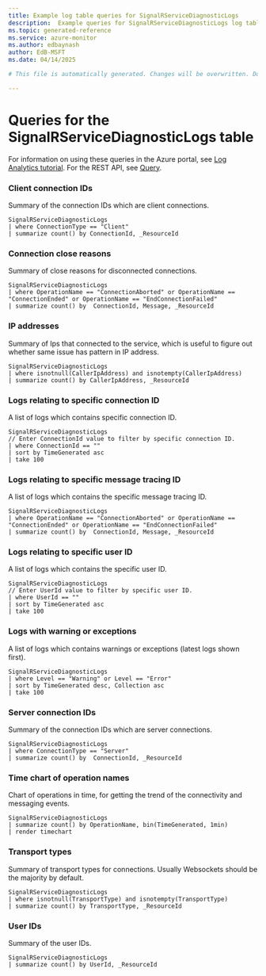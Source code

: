 ```yaml
---
title: Example log table queries for SignalRServiceDiagnosticLogs
description:  Example queries for SignalRServiceDiagnosticLogs log table
ms.topic: generated-reference
ms.service: azure-monitor
ms.author: edbaynash
author: EdB-MSFT
ms.date: 04/14/2025

# This file is automatically generated. Changes will be overwritten. Do not change this file directly. 

---
```


# Queries for the SignalRServiceDiagnosticLogs table

For information on using these queries in the Azure portal, see [Log Analytics tutorial](/azure/azure-monitor/logs/log-analytics-tutorial). For the REST API, see [Query](/rest/api/loganalytics/query).


### Client connection IDs  


Summary of the connection IDs which are client connections.  

```query
SignalRServiceDiagnosticLogs
| where ConnectionType == "Client"
| summarize count() by ConnectionId, _ResourceId
```



### Connection close reasons  


Summary of close reasons for disconnected connections.  

```query
SignalRServiceDiagnosticLogs
| where OperationName == "ConnectionAborted" or OperationName == "ConnectionEnded" or OperationName == "EndConnectionFailed"
| summarize count() by  ConnectionId, Message, _ResourceId
```



### IP addresses  


Summary of Ips that connected to the service, which is useful to figure out whether same issue has pattern in  IP address.  

```query
SignalRServiceDiagnosticLogs
| where isnotnull(CallerIpAddress) and isnotempty(CallerIpAddress)
| summarize count() by CallerIpAddress, _ResourceId
```



### Logs relating to specific connection ID  


A list of logs which contains specific connection ID.  

```query
SignalRServiceDiagnosticLogs
// Enter ConnectionId value to filter by specific connection ID.
| where ConnectionId == ""
| sort by TimeGenerated asc
| take 100
```



### Logs relating to specific message tracing ID  


A list of logs which contains the specific message tracing ID.  

```query
SignalRServiceDiagnosticLogs
| where OperationName == "ConnectionAborted" or OperationName == "ConnectionEnded" or OperationName == "EndConnectionFailed"
| summarize count() by  ConnectionId, Message, _ResourceId
```



### Logs relating to specific user ID  


A list of logs which contains the specific user ID.  

```query
SignalRServiceDiagnosticLogs
// Enter UserId value to filter by specific user ID.
| where UserId == ""
| sort by TimeGenerated asc
| take 100
```



### Logs with warning or exceptions  


A list of logs which contains warnings or exceptions (latest logs shown first).   

```query
SignalRServiceDiagnosticLogs
| where Level == "Warning" or Level == "Error"
| sort by TimeGenerated desc, Collection asc
| take 100
```



### Server connection IDs  


Summary of the connection IDs which are server connections.  

```query
SignalRServiceDiagnosticLogs
| where ConnectionType == "Server"
| summarize count() by  ConnectionId, _ResourceId
```



### Time chart of operation names  


Chart of operations in time, for getting the trend of the connectivity and messaging events.  

```query
SignalRServiceDiagnosticLogs
| summarize count() by OperationName, bin(TimeGenerated, 1min)
| render timechart
```



### Transport types  


Summary of transport types for connections. Usually Websockets should be the majority by default.  

```query
SignalRServiceDiagnosticLogs
| where isnotnull(TransportType) and isnotempty(TransportType)
| summarize count() by TransportType, _ResourceId
```



### User IDs  


Summary of the user IDs.  

```query
SignalRServiceDiagnosticLogs
| summarize count() by UserId, _ResourceId
```

